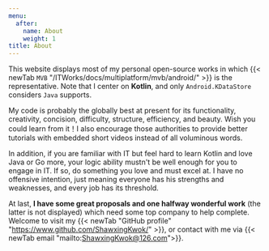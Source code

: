 ```yaml
---
menu:
  after:
    name: About
    weight: 1
title: About
---
```


This website displays most of my personal open-source works in which {{< newTab `MVB` "/ITWorks/docs/multiplatform/mvb/android/" >}} 
is the representative. Note that I center on **Kotlin**, and only `Android.KDataStore` considers `Java` supports.

My code is probably the globally best at present for its functionality, creativity, concision, difficulty, structure,
efficiency, and beauty. Wish you could learn from it！I also encourage those authorities to provide better
tutorials with embedded short videos instead of all voluminous words.

In addition, if you are familiar with IT but feel hard to learn Kotlin and love Java or Go more, your logic
ability mustn't be well enough for you to engage in IT. If so, do something you love and must excel
at. I have no offensive intention, just meaning everyone has his strengths and weaknesses, and every
job has its threshold.

At last, **I have some great proposals and one halfway wonderful work** (the latter is not displayed) which need some top
company to help complete. Welcome to visit my {{< newTab "GitHub profile" "https://www.github.com/ShawxingKwok/" >}},
or contact with me via {{< newTab email "mailto:ShawxingKwok@126.com">}}.